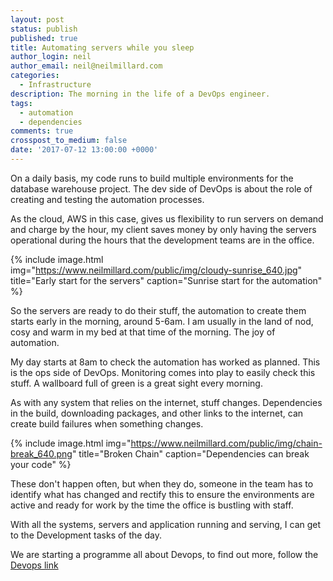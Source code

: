 ```yaml
---
layout: post
status: publish
published: true
title: Automating servers while you sleep
author_login: neil
author_email: neil@neilmillard.com
categories:
  - Infrastructure
description: The morning in the life of a DevOps engineer.
tags:
  - automation
  - dependencies
comments: true
crosspost_to_medium: false
date: '2017-07-12 13:00:00 +0000'
---
```

On a daily basis, my code runs to build multiple environments for the database warehouse project.
The dev side of DevOps is about the role of creating and testing the automation processes.

As the cloud, AWS in this case, gives us flexibility to run servers on demand and charge by the hour,
my client saves money by only having the servers operational during the hours that the development teams
are in the office.

{% include image.html
      img="https://www.neilmillard.com/public/img/cloudy-sunrise_640.jpg"
      title="Early start for the servers"
      caption="Sunrise start for the automation" %}

So the servers are ready to do their stuff, the automation to create them starts early in the morning,
around 5-6am. I am usually in the land of nod, cosy and warm in my bed at that time of the morning.
The joy of automation.

My day starts at 8am to check the automation has worked as planned. This is the ops side of DevOps. Monitoring comes into play to easily check this stuff. A wallboard full of green is a great sight every morning.

As with any system that relies on the internet, stuff changes. Dependencies in the build, downloading packages, and other links to the internet, can create build failures
when something changes.

{% include image.html
      img="https://www.neilmillard.com/public/img/chain-break_640.png"
      title="Broken Chain"
      caption="Dependencies can break your code" %}

These don't happen often, but when they do, someone in the team has to identify what has changed and rectify
this to ensure the environments are active and ready for work by the time the office is bustling with staff.

With all the systems, servers and application running and serving, I can get to the Development tasks of the day.

We are starting a programme all about Devops, to find out more, follow the [Devops link](https://devops.neilmillard.com/?source=blog20170712)
